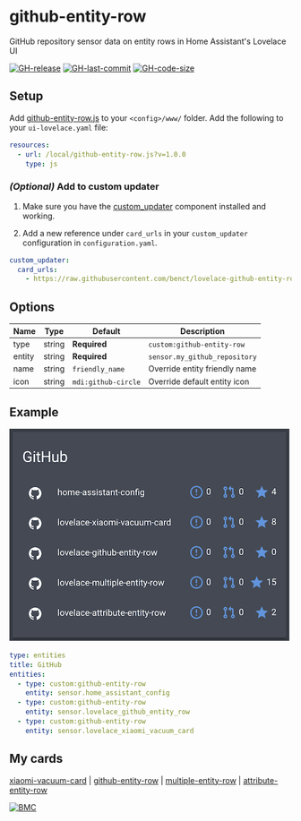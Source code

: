 # github-entity-row
GitHub repository sensor data on entity rows in Home Assistant's Lovelace UI

[![GH-release](https://img.shields.io/badge/version-1.0.0-red.svg?style=flat-square)](https://raw.githubusercontent.com/benct/lovelace-github-entity-row/master/github-entity-row.js)
[![GH-last-commit](https://img.shields.io/github/last-commit/benct/lovelace-github-entity-row.svg?style=flat-square)](https://github.com/benct/lovelace-github-entity-row/commits/master)
[![GH-code-size](https://img.shields.io/github/languages/code-size/benct/lovelace-github-entity-row.svg?style=flat-square)](https://github.com/benct/lovelace-github-entity-row)

## Setup

Add [github-entity-row.js](https://raw.githubusercontent.com/benct/lovelace-github-entity-row/master/github-entity-row.js) to your `<config>/www/` folder. Add the following to your `ui-lovelace.yaml` file:

```yaml
resources:
  - url: /local/github-entity-row.js?v=1.0.0
    type: js
```

### *(Optional)* Add to custom updater

1. Make sure you have the [custom_updater](https://github.com/custom-components/custom_updater) component installed and working.

2. Add a new reference under `card_urls` in your `custom_updater` configuration in `configuration.yaml`.

```yaml
custom_updater:
  card_urls:
    - https://raw.githubusercontent.com/benct/lovelace-github-entity-row/master/tracker.json
```

## Options

| Name | Type | Default | Description
| ---- | ---- | ------- | -----------
| type | string | **Required** | `custom:github-entity-row`
| entity | string | **Required** | `sensor.my_github_repository`
| name | string | `friendly_name` | Override entity friendly name
| icon | string | `mdi:github-circle` | Override default entity icon

## Example

![github-entity-row](https://raw.githubusercontent.com/benct/lovelace-github-entity-row/master/example.png)

```yaml
type: entities
title: GitHub
entities:
  - type: custom:github-entity-row
    entity: sensor.home_assistant_config
  - type: custom:github-entity-row
    entity: sensor.lovelace_github_entity_row
  - type: custom:github-entity-row
    entity: sensor.lovelace_xiaomi_vacuum_card
```

## My cards

[xiaomi-vacuum-card](https://github.com/benct/lovelace-xiaomi-vacuum-card) | 
[github-entity-row](https://github.com/benct/lovelace-github-entity-row) | 
[multiple-entity-row](https://github.com/benct/lovelace-multiple-entity-row) | 
[attribute-entity-row](https://github.com/benct/lovelace-attribute-entity-row)

[![BMC](https://www.buymeacoffee.com/assets/img/custom_images/white_img.png)](https://www.buymeacoff.ee/benct)
